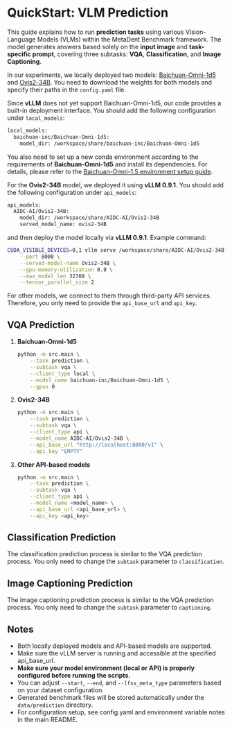 # QuickStart: VLM Prediction

This guide explains how to run **prediction tasks** using various Vision-Language Models (VLMs) within the MetaDent Benchmark framework.
The model generates answers based solely on the **input image** and **task-specific prompt**, covering three subtasks: **VQA**, **Classification**, and **Image Captioning**.

In our experiments, we locally deployed two models: [Baichuan-Omni-1d5](https://huggingface.co/baichuan-inc/Baichuan-Omni-1d5) and [Ovis2-34B](https://www.modelscope.cn/models/AIDC-AI/Ovis2-34B).
You need to download the weights for both models and specify their paths in the `config.yaml` file.

Since **vLLM** does not yet support Baichuan-Omni-1d5, our code provides a built-in deployment interface. You should add the following configuration under `local_models`:

```bash
local_models:
  baichuan-inc/Baichuan-Omni-1d5:
    model_dir: /workspace/share/baichuan-inc/Baichuan-Omni-1d5
```

You also need to set up a new conda environment according to the requirements of **Baichuan-Omni-1d5** and install its dependencies. For details, please refer to the [Baichuan-Omni-1.5 environment setup guide](https://github.com/baichuan-inc/Baichuan-Omni-1.5/).

For the **Ovis2-34B** model, we deployed it using **vLLM 0.9.1**. You should add the following configuration under `api_models`:

```bash
api_models:
  AIDC-AI/Ovis2-34B:
    model_dir: /workspace/share/AIDC-AI/Ovis2-34B
    served_model_name: ovis2-34B
```

and then deploy the model locally via **vLLM 0.9.1**. Example command:
```bash
CUDA_VISIBLE_DEVICES=0,1 vllm serve /workspace/share/AIDC-AI/Ovis2-34B \
    --port 8000 \
    --served-model-name Ovis2-34B \
    --gpu-memory-utilization 0.9 \
    --max_model_len 32768 \
    --tensor_parallel_size 2
```

For other models, we connect to them through third-party API services. Therefore, you only need to provide the `api_base_url` and `api_key`.


## VQA Prediction
1. **Baichuan-Omni-1d5**
    ```bash
    python -m src.main \
        --task prediction \
        --subtask vqa \
        --client_type local \
        --model_name baichuan-inc/Baichuan-Omni-1d5 \
        --gpus 0
    ```

2. **Ovis2-34B**
    ```bash
    python -m src.main \
        --task prediction \
        --subtask vqa \
        --client_type api \
        --model_name AIDC-AI/Ovis2-34B \
        --api_base_url "http://localhost:8000/v1" \
        --api_key "EMPTY"
    ```

3. **Other API-based models**
    ```bash
    python -m src.main \
        --task prediction \
        --subtask vqa \
        --client_type api \
        --model_name <model_name> \
        --api_base_url <api_base_url> \
        --api_key <api_key>
    ```

## Classification Prediction
The classification prediction process is similar to the VQA prediction process. You only need to change the `subtask` parameter to `classification`.

## Image Captioning Prediction
The image captioning prediction process is similar to the VQA prediction process. You only need to change the `subtask` parameter to `captioning`.

## Notes
- Both locally deployed models and API-based models are supported.
- Make sure the vLLM server is running and accessible at the specified api_base_url.
- **Make sure your model environment (local or API) is properly configured before running the scripts.**
- You can adjust `--start`, `--end`, and `--lfss_meta_type` parameters based on your dataset configuration.
- Generated benchmark files will be stored automatically under the `data/prediction` directory.
- For configuration setup, see config.yaml and environment variable notes in the main README.